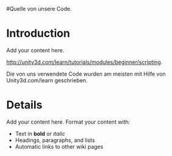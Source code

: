 #Quelle von unsere Code.

# Introduction #

Add your content here.


http://unity3d.com/learn/tutorials/modules/beginner/scripting.

Die von uns verwendete Code wurden am meisten mit Hilfe von Unity3d.com/learn geschrieben.

# Details #

Add your content here.  Format your content with:
  * Text in **bold** or _italic_
  * Headings, paragraphs, and lists
  * Automatic links to other wiki pages